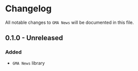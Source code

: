 # Changelog

All notable changes to `GMA News` will be documented in this file.

## 0.1.0 - Unreleased

### Added
- `GMA News` library